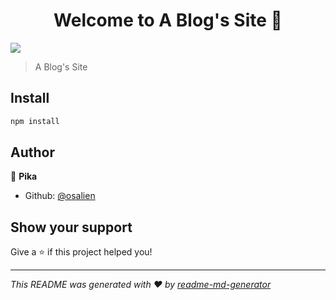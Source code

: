 <h1 align="center">Welcome to A Blog&#39;s Site 👋</h1>
<p>
  <img src="https://img.shields.io/badge/version-v1.0-blue.svg?cacheSeconds=2592000" />
</p>

> A Blog&#39;s Site

## Install

```sh
npm install
```

## Author

👤 **Pika**

* Github: [@osalien](https://github.com/osalien)

## Show your support

Give a ⭐️ if this project helped you!

***
_This README was generated with ❤️ by [readme-md-generator](https://github.com/kefranabg/readme-md-generator)_